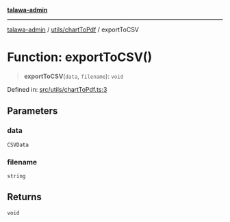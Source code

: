 [**talawa-admin**](../../../README.md)

***

[talawa-admin](../../../modules.md) / [utils/chartToPdf](../README.md) / exportToCSV

# Function: exportToCSV()

> **exportToCSV**(`data`, `filename`): `void`

Defined in: [src/utils/chartToPdf.ts:3](https://github.com/bint-Eve/talawa-admin/blob/16ddeb98e6868a55bca282e700a8f4212d222c01/src/utils/chartToPdf.ts#L3)

## Parameters

### data

`CSVData`

### filename

`string`

## Returns

`void`

